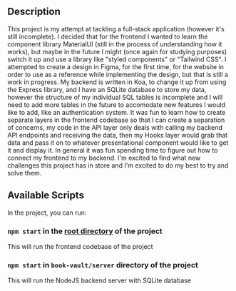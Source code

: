 ## Description

This project is my attempt at tackling a full-stack application (however it's still incomplete). I decided that for the frontend I wanted to learn the component library MaterialUI (still in the process of understanding how it works), but maybe in the future I might (once again for studying purposes) switch it up and use a library like "styled components" or "Tailwind CSS". I attempted to create a design in Figma, for the first time, for the website in order to use as a reference while implementing the design, but that is still a work in progress. My backend is written in Koa, to change it up from using the Express library, and I have an SQLite database to store my data, however the structure of my individual SQL tables is incomplete and I will need to add more tables in the future to accomodate new features I would like to add, like an authentication system. It was fun to learn how to create separate layers in the frontend codebase so that I can create a separation of concerns, my code in the API layer only deals with calling my backend API endpoints and receiving the data, then my Hooks layer would grab that data and pass it on to whatever presentational component would like to get it and display it. In general it was fun spending time to figure out how to connect my frontend to my backend. I'm excited to find what new challenges this project has in store and I'm excited to do my best to try and solve them.

## Available Scripts

In the project, you can run:

### `npm start` in the <ins>root directory</ins> of the project

This will run the frontend codebase of the project

### `npm start` in `book-vault/server` directory of the project

This will run the NodeJS backend server with SQLite database

